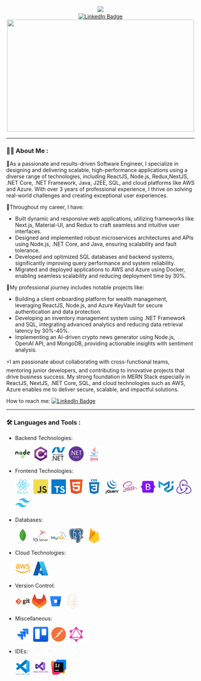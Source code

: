 <div id="header" align="center">
  <img src="https://media.giphy.com/media/M9gbBd9nbDrOTu1Mqx/giphy.gif" width="100"/>
  <div id="badges">
  <a href="https://www.linkedin.com/in/shrutam-agravat-bb5463188">
    <img src="https://img.shields.io/badge/LinkedIn-blue?style=for-the-badge&logo=linkedin&logoColor=white" alt="LinkedIn Badge"/>
  </a>
</div>
  <div align="center">
  <img src="https://media4.giphy.com/media/v1.Y2lkPTc5MGI3NjExZWhhZmx2am5wdzlhdXQza2Y4aXE4eWdkYjkwNDlyeTh4ajhscHdteCZlcD12MV9pbnRlcm5hbF9naWZfYnlfaWQmY3Q9Zw/YYW0hHizzIOrlhimPG/giphy.gif" width="500" height="300"/>
</div>
</div>

---

### :man_technologist: About Me :

🔭As a passionate and results-driven Software Engineer, I specialize in designing and delivering scalable, high-performance applications using a diverse range of technologies, including ReactJS, Node.js, Redux,NextJS, .NET Core, .NET Framework, Java, J2EE, SQL, and cloud platforms like AWS and Azure. With over 3 years of professional experience, I thrive on solving real-world challenges and creating exceptional user experiences.

🔭Throughout my career, I have:
- Built dynamic and responsive web applications, utilizing frameworks like Next.js, Material-UI, and Redux to craft seamless and intuitive user interfaces.
- Designed and implemented robust microservices architectures and APIs using Node.js, .NET Core, and Java, ensuring scalability and fault tolerance.
- Developed and optimized SQL databases and backend systems, significantly improving query performance and system reliability.
- Migrated and deployed applications to AWS and Azure using Docker, enabling seamless scalability and reducing deployment time by 30%.

🔭My professional journey includes notable projects like:
- Building a client onboarding platform for wealth management, leveraging ReactJS, Node.js, and Azure KeyVault for secure authentication and data protection.
- Developing an inventory management system using .NET Framework and SQL, integrating advanced analytics and reducing data retrieval latency by 30%-40%.
- Implementing an AI-driven crypto news generator using Node.js, OpenAI API, and MongoDB, providing actionable insights with sentiment analysis.

⚡I am passionate about collaborating with cross-functional teams, mentoring junior developers, and contributing to innovative projects that drive business success. My strong foundation in MERN Stack especially in ReactJS, NextJS, .NET Core, SQL, and cloud technologies such as AWS, Azure enables me to deliver secure, scalable, and impactful solutions.

How to reach me: <a href="https://www.linkedin.com/in/shrutam-agravat-bb5463188">
    <img src="https://img.shields.io/badge/LinkedIn-blue?style=for-the-badge&logo=linkedin&logoColor=white" alt="LinkedIn Badge"/>
  </a>

---

### :hammer_and_wrench: Languages and Tools :

- Backend Technologies:
    <div>
      <img src="https://github.com/devicons/devicon/blob/master/icons/nodejs/nodejs-original-wordmark.svg" title="NodeJs" alt="NodeJs" width="40" height="40"/>&nbsp;
      <img src="https://github.com/devicons/devicon/blob/master/icons/csharp/csharp-original.svg" title="CSharp" alt="CSharp" width="40" height="40"/>&nbsp;
      <img src="https://github.com/devicons/devicon/blob/master/icons/dot-net/dot-net-original-wordmark.svg" title=".NET" alt=".NET" width="40" height="40"/>&nbsp;
      <img src="https://github.com/devicons/devicon/blob/master/icons/dotnetcore/dotnetcore-original.svg" title=".NetCore" alt=".NetCore" width="40" height="40"/>&nbsp;
      <img src="https://github.com/devicons/devicon/blob/master/icons/java/java-original-wordmark.svg" title="Java" alt="Java" width="40" height="40"/>&nbsp;
  </div>
- Frontend Technologies:
  <div>
      <img src="https://github.com/devicons/devicon/blob/master/icons/react/react-original-wordmark.svg" title="ReactJs" alt="ReactJs" width="40" height="40"/>&nbsp;
      <img src="https://github.com/devicons/devicon/blob/master/icons/javascript/javascript-original.svg" title="Javascript" alt="Javascript" width="40" height="40"/>&nbsp;
      <img src="https://github.com/devicons/devicon/blob/master/icons/typescript/typescript-original.svg" title="Typescript" alt="Typescript" width="40" height="40"/>&nbsp;
      <img src="https://github.com/devicons/devicon/blob/master/icons/html5/html5-original.svg" title="HTML" alt="HTML" width="40" height="40"/>&nbsp;
      <img src="https://github.com/devicons/devicon/blob/master/icons/css3/css3-plain-wordmark.svg" title="CSS" alt="CSS" width="40" height="40"/>&nbsp;
      <img src="https://github.com/devicons/devicon/blob/master/icons/jquery/jquery-original-wordmark.svg" title="Jquery" alt="Jquery" width="40" height="40"/>&nbsp;
      <img src="https://github.com/devicons/devicon/blob/master/icons/sass/sass-original.svg" title="Sass" alt="Sass" width="40" height="40"/>&nbsp;
      <img src="https://github.com/devicons/devicon/blob/ca28c779441053191ff11710fe24a9e6c23690d6/icons/bootstrap/bootstrap-original.svg#L1" title="Bootstrap" alt="Bootstrap" width="40" height="40"/>&nbsp;
      <img src="https://github.com/devicons/devicon/blob/master/icons/materialui/materialui-original.svg" title="MaterialUi" alt="MaterialUi" width="40" height="40"/>&nbsp;
      <img src="https://github.com/devicons/devicon/blob/master/icons/redux/redux-original.svg" title="Redux" alt="Redux" width="40" height="40"/>&nbsp;
      <img src="https://github.com/devicons/devicon/blob/ca28c779441053191ff11710fe24a9e6c23690d6/icons/tailwindcss/tailwindcss-original.svg#L1" title="Tailwind" alt="Tailwind" width="40" height="40"/>&nbsp;
  </div>
- Databases:
  <div>
      <img src="https://github.com/devicons/devicon/blob/ca28c779441053191ff11710fe24a9e6c23690d6/icons/mongodb/mongodb-original.svg#L1" title="MongoDb" alt="MongoDb" width="40" height="40"/>&nbsp;
      <img src="https://github.com/devicons/devicon/blob/master/icons/microsoftsqlserver/microsoftsqlserver-original-wordmark.svg" title="MSSqlServer" alt="MSSqlServer" width="40" height="40"/>&nbsp;
      <img src="https://github.com/devicons/devicon/blob/master/icons/mysql/mysql-original-wordmark.svg" title="MySql" alt="MySql" width="40" height="40"/>&nbsp;
      <img src="https://github.com/devicons/devicon/blob/ca28c779441053191ff11710fe24a9e6c23690d6/icons/postgresql/postgresql-original.svg#L1" title="Postgresql" alt="Postgresql" width="40" height="40"/>&nbsp;
      <img src="https://github.com/devicons/devicon/blob/ca28c779441053191ff11710fe24a9e6c23690d6/icons/firebase/firebase-original.svg#L1" title="Firebase" alt="Firebase" width="40" height="40"/>&nbsp;
  </div>
- Cloud Technologies:
  <div>
      <img src="https://github.com/devicons/devicon/blob/master/icons/amazonwebservices/amazonwebservices-plain-wordmark.svg" title="AWS" alt="AWS" width="40" height="40"/>&nbsp;
      <img src="https://github.com/devicons/devicon/blob/ca28c779441053191ff11710fe24a9e6c23690d6/icons/azure/azure-original.svg#L1" title="Azure" alt="Azure" width="40" height="40"/>&nbsp;
  </div>
- Version Control:
  <div>
      <img src="https://github.com/devicons/devicon/blob/master/icons/git/git-original-wordmark.svg" title="Git" alt="Git" width="40" height="40"/>
      <img src="https://github.com/devicons/devicon/blob/ca28c779441053191ff11710fe24a9e6c23690d6/icons/gitlab/gitlab-original.svg#L1" title="GitLab" alt="GitLab" width="40" height="40"/>
      <img src="https://github.com/devicons/devicon/blob/ca28c779441053191ff11710fe24a9e6c23690d6/icons/bitbucket/bitbucket-original.svg#L1" title="Bitbucket" alt="Bitbucket" width="40" height="40"/>
      <img src="https://github.com/devicons/devicon/blob/ca28c779441053191ff11710fe24a9e6c23690d6/icons/jenkins/jenkins-line.svg#L1" title="Jenkins" alt="Jenkins" width="40" height="40"/>
  </div>

- Miscellaneous:
  <div>
      <img src="https://github.com/devicons/devicon/blob/ca28c779441053191ff11710fe24a9e6c23690d6/icons/jira/jira-original.svg#L1" title="Jira" alt="Jira" width="40" height="40"/>&nbsp;
      <img src="https://github.com/devicons/devicon/blob/ca28c779441053191ff11710fe24a9e6c23690d6/icons/trello/trello-original.svg#L1" title="Trello" alt="Trello" width="40" height="40"/>&nbsp;
      <img src="https://github.com/devicons/devicon/blob/ca28c779441053191ff11710fe24a9e6c23690d6/icons/postman/postman-original.svg#L3" title="Postman" alt="Postman" width="40" height="40"/>&nbsp;
      <img src="https://github.com/devicons/devicon/blob/ca28c779441053191ff11710fe24a9e6c23690d6/icons/graphql/graphql-plain.svg#L1" title="GraphQl" alt="GraphQl" width="40" height="40"/>&nbsp;
  </div>
- IDEs:
   <div>
        <img src="https://github.com/devicons/devicon/blob/master/icons/vscode/vscode-original-wordmark.svg" title="Vscode" alt="Vscode" width="40" height="40"/>&nbsp;
        <img src="https://github.com/devicons/devicon/blob/master/icons/visualstudio/visualstudio-original-wordmark.svg" title="Visualstudio" alt="Visualstudio" width="40" height="40"/>&nbsp;
        <img src="https://github.com/devicons/devicon/blob/master/icons/intellij/intellij-original.svg" title="Intellij" alt="Intellij" width="40" height="40"/>&nbsp;
    </div>
   

      
